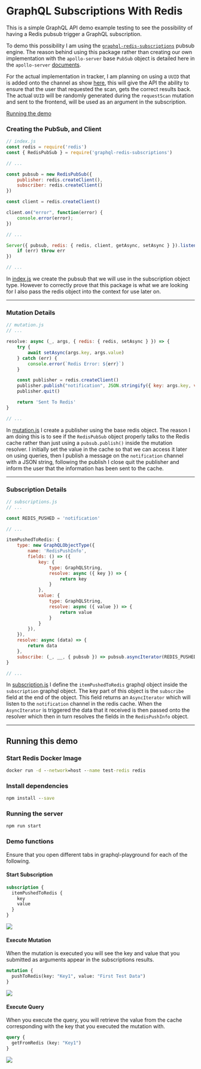 # GraphQL Subscriptions With Redis

This is a simple GraphQL API demo example testing to see the possibility of having a Redis pubsub trigger a GraphQL subscription.

To demo this possibility I am using the [`graphql-redis-subscriptions`](https://github.com/davidyaha/graphql-redis-subscriptions) pubsub engine. The reason behind using this package rather than creating our own implementation with the `apollo-server` base `PubSub` object is detailed here in the `apollo-server` [documents](https://www.apollographql.com/docs/apollo-server/data/subscriptions/#pubsub-implementations).

For the actual implementation in tracker, I am planning on using a `UUID` that is added onto the channel as show [here](https://github.com/davidyaha/graphql-redis-subscriptions#dynamically-create-a-topic-based-on-subscription-args-passed-on-the-query), this will give the API the ability to ensure that the user that requested the scan, gets the correct results back. The actual `UUID` will be randomly generated during the `requestScan` mutation and sent to the frontend, will be used as an argument in the subscription.

[Running the demo](#Running-this-demo)

### Creating the PubSub, and Client
```javascript
// index.js
const redis = require('redis')
const { RedisPubSub } = require('graphql-redis-subscriptions')

// ...

const pubsub = new RedisPubSub({
    publisher: redis.createClient(),
    subscriber: redis.createClient()
})

const client = redis.createClient()

client.on("error", function(error) {
    console.error(error);
})

// ...

Server({ pubsub, redis: { redis, client, getAsync, setAsync } }).listen(PORT, (err) => {
    if (err) throw err
})

// ...
```
In [index.js](https://github.com/nslandolt/graphql-redis-subscription-demo/blob/master/index.js) we create the pubsub that we will use in the subscription object type. However to correctly prove that this package is what we are looking for I also pass the redis object into the context for use later on.

---

### Mutation Details
```javascript
// mutation.js
// ...

resolve: async (_, args, { redis: { redis, setAsync } }) => {
    try {
        await setAsync(args.key, args.value)
    } catch (err) {
        console.error(`Redis Error: ${err}`)
    }

    const publisher = redis.createClient()
    publisher.publish("notification", JSON.stringify({ key: args.key, value: args.value}))
    publisher.quit()

    return 'Sent To Redis'
}

// ...
```
In [mutation.js](https://github.com/nslandolt/graphql-redis-subscription-demo/blob/master/src/mutation.js) I create a publisher using the base redis object. The reason I am doing this is to see if the `RedisPubSub` object properly talks to the Redis cache rather than just using a `pubsub.publish()` inside the mutation resolver. I initially set the value in the cache so that we can access it later on using queries, then I publish a message on the `notification` channel with a JSON string, following the publish I close quit the publisher and inform the user that the information has been sent to the cache.

---

### Subscription Details
```javascript
// subscriptions.js
// ...

const REDIS_PUSHED = 'notification'

// ...

itemPushedToRedis: {
    type: new GraphQLObjectType({
        name: 'RedisPushInfo',
        fields: () => ({
            key: {
                type: GraphQLString,
                resolve: async ({ key }) => {
                    return key
                }
            },
            value: {
                type: GraphQLString,
                resolve: async ({ value }) => {
                    return value
                }
            }
        }),
    }),
    resolve: async (data) => {
        return data
    },
    subscribe: (_, __, { pubsub }) => pubsub.asyncIterator(REDIS_PUSHED)
}

// ...
```
In [subscription.js](https://github.com/nslandolt/graphql-redis-subscription-demo/blob/master/src/subscription.js) I define the `itemPushedToRedis` graphql object inside the `subscription` graphql object. The key part of this object is the `subscribe` field at the end of the object. This field returns an `AsyncIterator` which will listen to the `notification` channel in the redis cache. When the `AsyncIterator` is triggered the data that it received is then passed onto the resolver which then in turn resolves the fields in the `RedisPushInfo` object.

---

## Running this demo
### Start Redis Docker Image
```cmd
docker run -d --network=host --name test-redis redis
```

### Install dependencies
```cmd
npm install --save
```

### Running the server
```cmd
npm run start
```

### Demo functions
Ensure that you open different tabs in graphql-playground for each of the following.
#### Start Subscription
```graphql
subscription {
  itemPushedToRedis {
    key
    value
  }
}
```
![](https://user-images.githubusercontent.com/7891920/92303547-41e06780-ef4c-11ea-93ea-32f69815a3c9.png)

#### Execute Mutation
When the mutation is executed you will see the key and value that you submitted as arguments appear in the subscriptions results.
```graphql
mutation {
  pushToRedis(key: "Key1", value: "First Test Data")
}
```
![](https://user-images.githubusercontent.com/7891920/92303561-5b81af00-ef4c-11ea-98c1-53cb8142cc57.png)


#### Execute Query
When you execute the query, you will retrieve the value from the cache corresponding with the key that you executed the mutation with.
```graphql
query {
  getFromRedis (key: "Key1")
}
```
![](https://user-images.githubusercontent.com/7891920/92303569-6f2d1580-ef4c-11ea-9e75-6f2a366669b6.png)